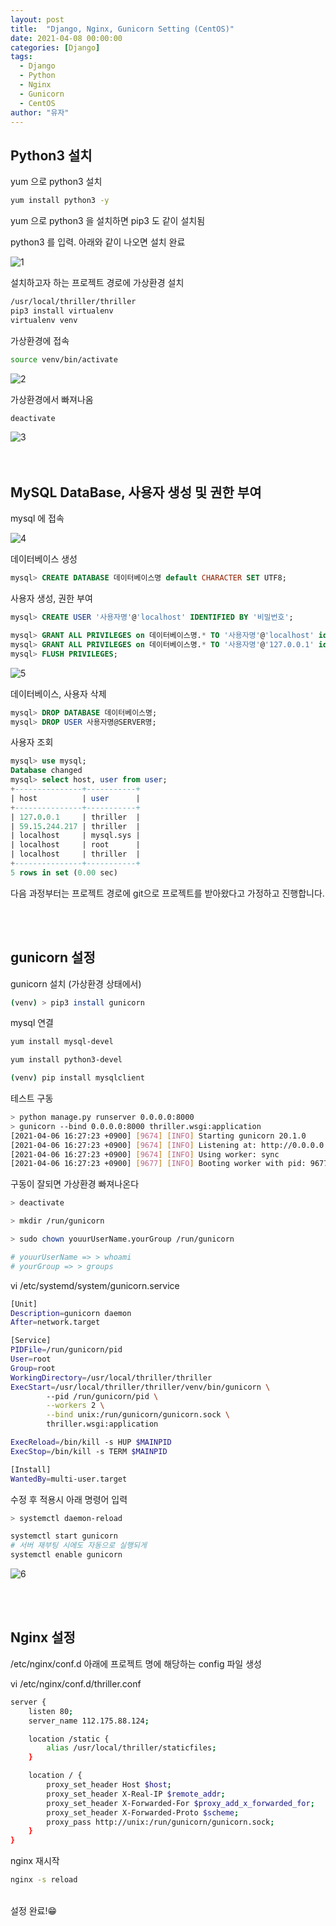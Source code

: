 ```yaml
---
layout: post
title:  "Django, Nginx, Gunicorn Setting (CentOS)"
date: 2021-04-08 00:00:00
categories: [Django]
tags:
  - Django
  - Python
  - Nginx
  - Gunicorn
  - CentOS
author: "유자"
---
```


## Python3 설치

yum 으로 python3 설치  
```bash
yum install python3 -y
```

yum 으로 python3 을 설치하면 pip3 도 같이 설치됨  

python3 를 입력. 아래와 같이 나오면 설치 완료

![1](https://user-images.githubusercontent.com/79130276/113995871-999fd200-9891-11eb-8ee5-883643f88db7.png)

설치하고자 하는 프로젝트 경로에 가상환경 설치

```bash
/usr/local/thriller/thriller
pip3 install virtualenv
virtualenv venv
```

가상환경에 접속

```bash
source venv/bin/activate
```

![2](https://user-images.githubusercontent.com/79130276/113996287-fdc29600-9891-11eb-9b04-0b634895105d.png)

가상환경에서 빠져나옴

```bash
deactivate
```

![3](https://user-images.githubusercontent.com/79130276/113996292-fe5b2c80-9891-11eb-9299-7e50aaf1ab16.png)
<br><br><br>

## MySQL DataBase, 사용자 생성 및 권한 부여

mysql 에 접속

![4](https://user-images.githubusercontent.com/79130276/113996294-fe5b2c80-9891-11eb-944e-78fe7d8aaeb0.png)

데이터베이스 생성

```sql
mysql> CREATE DATABASE 데이터베이스명 default CHARACTER SET UTF8;
```

사용자 생성, 권한 부여

```sql
mysql> CREATE USER '사용자명'@'localhost' IDENTIFIED BY '비밀번호';

mysql> GRANT ALL PRIVILEGES on 데이터베이스명.* TO '사용자명'@'localhost' identified by '비밀번호';
mysql> GRANT ALL PRIVILEGES on 데이터베이스명.* TO '사용자명'@'127.0.0.1' identified by '비밀번호';
mysql> FLUSH PRIVILEGES;
```

![5](https://user-images.githubusercontent.com/79130276/113996280-fc916900-9891-11eb-9ef4-bf5fd651e12b.png)

데이터베이스, 사용자 삭제

```sql
mysql> DROP DATABASE 데이터베이스명;
mysql> DROP USER 사용자명@SERVER명;
```

사용자 조회

```sql
mysql> use mysql;
Database changed
mysql> select host, user from user;
+---------------+-----------+
| host          | user      |
+---------------+-----------+
| 127.0.0.1     | thriller  |
| 59.15.244.217 | thriller  |
| localhost     | mysql.sys |
| localhost     | root      |
| localhost     | thriller  |
+---------------+-----------+
5 rows in set (0.00 sec)
```

다음 과정부터는 프로젝트 경로에 git으로 프로젝트를 받아왔다고 가정하고 진행합니다.

<br><br>

## gunicorn 설정

gunicorn 설치 (가상환경 상태에서)

```bash
(venv) > pip3 install gunicorn
```

mysql 연결

```bash
yum install mysql-devel

yum install python3-devel

(venv) pip install mysqlclient
```

테스트 구동

```bash
> python manage.py runserver 0.0.0.0:8000
> gunicorn --bind 0.0.0.0:8000 thriller.wsgi:application
[2021-04-06 16:27:23 +0900] [9674] [INFO] Starting gunicorn 20.1.0
[2021-04-06 16:27:23 +0900] [9674] [INFO] Listening at: http://0.0.0.0:8000 (9674)
[2021-04-06 16:27:23 +0900] [9674] [INFO] Using worker: sync
[2021-04-06 16:27:23 +0900] [9677] [INFO] Booting worker with pid: 9677
```

구동이 잘되면 가상환경 빠져나온다

```bash
> deactivate
```

```bash
> mkdir /run/gunicorn

> sudo chown youurUserName.yourGroup /run/gunicorn

# youurUserName => > whoami
# yourGroup => > groups
```

vi /etc/systemd/system/gunicorn.service

```bash
[Unit]
Description=gunicorn daemon
After=network.target

[Service]
PIDFile=/run/gunicorn/pid
User=root
Group=root
WorkingDirectory=/usr/local/thriller/thriller
ExecStart=/usr/local/thriller/thriller/venv/bin/gunicorn \
        --pid /run/gunicorn/pid \
        --workers 2 \
        --bind unix:/run/gunicorn/gunicorn.sock \
        thriller.wsgi:application

ExecReload=/bin/kill -s HUP $MAINPID
ExecStop=/bin/kill -s TERM $MAINPID

[Install]
WantedBy=multi-user.target
```

수정 후 적용시 아래 명령어 입력

```bash
> systemctl daemon-reload
```

```bash
systemctl start gunicorn
# 서버 재부팅 시에도 자동으로 실행되게
systemctl enable gunicorn 
```

![6](https://user-images.githubusercontent.com/79130276/113996284-fdc29600-9891-11eb-8ad1-051b10ccd221.png)

<br><br>

## Nginx 설정

/etc/nginx/conf.d 아래에 프로젝트 명에 해당하는 config 파일 생성

vi /etc/nginx/conf.d/thriller.conf

```bash
server {
    listen 80;
    server_name 112.175.88.124;

    location /static {
        alias /usr/local/thriller/staticfiles;
    }

    location / {
        proxy_set_header Host $host;
        proxy_set_header X-Real-IP $remote_addr;
        proxy_set_header X-Forwarded-For $proxy_add_x_forwarded_for;
        proxy_set_header X-Forwarded-Proto $scheme;
        proxy_pass http://unix:/run/gunicorn/gunicorn.sock;
    }
}
```

nginx 재시작

```bash
nginx -s reload
```
<br>
설정 완료!😁
